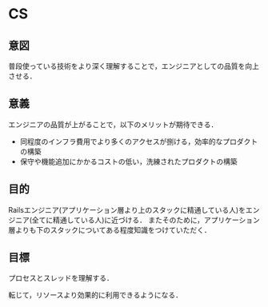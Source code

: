 # CS

## 意図
普段使っている技術をより深く理解することで，エンジニアとしての品質を向上させる．

## 意義
エンジニアの品質が上がることで，以下のメリットが期待できる．
* 同程度のインフラ費用でより多くのアクセスが捌ける，効率的なプロダクトの構築
* 保守や機能追加にかかるコストの低い，洗練されたプロダクトの構築

## 目的
Railsエンジニア(アプリケーション層より上のスタックに精通している人)をエンジニア(全てに精通している人)に近づける． またそのために，アプリケーション層よりも下のスタックについてある程度知識をつけていただく．

## 目標
プロセスとスレッドを理解する．

転じて，リソースより効果的に利用できるようになる．


